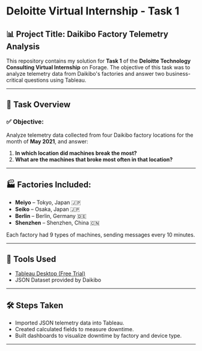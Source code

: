# Deloitte Virtual Internship - Task 1

## 📊 Project Title: Daikibo Factory Telemetry Analysis

This repository contains my solution for **Task 1** of the **Deloitte Technology Consulting Virtual Internship** on Forage. The objective of this task was to analyze telemetry data from Daikibo's factories and answer two business-critical questions using Tableau.

---

## 📁 Task Overview

### ✅ Objective:
Analyze telemetry data collected from four Daikibo factory locations for the month of **May 2021**, and answer:

1. **In which location did machines break the most?**
2. **What are the machines that broke most often in that location?**

---

## 🏭 Factories Included:
- **Meiyo** – Tokyo, Japan 🇯🇵  
- **Seiko** – Osaka, Japan 🇯🇵  
- **Berlin** – Berlin, Germany 🇩🇪  
- **Shenzhen** – Shenzhen, China 🇨🇳  

Each factory had 9 types of machines, sending messages every 10 minutes.

---

## 🧰 Tools Used
- [Tableau Desktop (Free Trial)](https://www.tableau.com/products/desktop)
- JSON Dataset provided by Daikibo

---

## 🛠️ Steps Taken

- Imported JSON telemetry data into Tableau.
- Created calculated fields to measure downtime.
- Built dashboards to visualize downtime by factory and device type.
---
